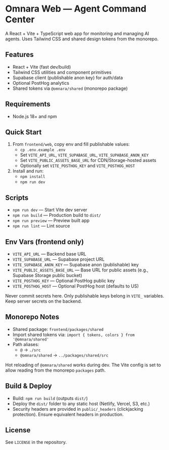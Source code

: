 # Omnara Web — Agent Command Center

A React + Vite + TypeScript web app for monitoring and managing AI agents. Uses Tailwind CSS and shared design tokens from the monorepo.

## Features
- React + Vite (fast dev/build)
- Tailwind CSS utilities and component primitives
- Supabase client (publishable anon key) for auth/data
- Optional PostHog analytics
- Shared tokens via `@omnara/shared` (monorepo package)

## Requirements
- Node.js 18+ and npm

## Quick Start
1. From `frontend/web`, copy env and fill publishable values:
   - `cp .env.example .env`
   - Set `VITE_API_URL`, `VITE_SUPABASE_URL`, `VITE_SUPABASE_ANON_KEY`
   - Set `VITE_PUBLIC_ASSETS_BASE_URL` for CDN/Storage-hosted assets
   - Optionally set `VITE_POSTHOG_KEY` and `VITE_POSTHOG_HOST`
2. Install and run:
   - `npm install`
   - `npm run dev`

## Scripts
- `npm run dev` — Start Vite dev server
- `npm run build` — Production build to `dist/`
- `npm run preview` — Preview built app
- `npm run lint` — Lint source

## Env Vars (frontend only)
- `VITE_API_URL` — Backend base URL
- `VITE_SUPABASE_URL` — Supabase project URL
- `VITE_SUPABASE_ANON_KEY` — Supabase anon (publishable) key
- `VITE_PUBLIC_ASSETS_BASE_URL` — Base URL for public assets (e.g., Supabase Storage public bucket)
- `VITE_POSTHOG_KEY` — Optional PostHog public key
- `VITE_POSTHOG_HOST` — Optional PostHog host (defaults to US)

Never commit secrets here. Only publishable keys belong in `VITE_` variables. Keep server secrets on the backend.

## Monorepo Notes
- Shared package: `frontend/packages/shared`
- Import shared tokens via: `import { tokens, colors } from '@omnara/shared'`
- Path aliases:
  - `@` → `./src`
  - `@omnara/shared` → `../packages/shared/src`

Hot reloading of `@omnara/shared` works during dev. The Vite config is set to allow reading from the monorepo `packages` path.

## Build & Deploy
- Build: `npm run build` (outputs `dist/`)
- Deploy the `dist/` folder to any static host (Netlify, Vercel, S3, etc.)
- Security headers are provided in `public/_headers` (clickjacking protection). Ensure equivalent headers in production.

## License
See `LICENSE` in the repository.
